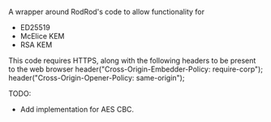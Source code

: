 A wrapper around RodRod's code to allow functionality for
- ED25519
- McElice KEM
- RSA KEM

This code requires HTTPS, along with the following headers to be present to the web browser
header("Cross-Origin-Embedder-Policy: require-corp");
header("Cross-Origin-Opener-Policy: same-origin");

TODO:
- Add implementation for AES CBC.